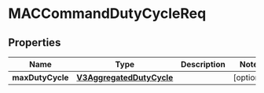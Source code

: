 
# MACCommandDutyCycleReq

## Properties
Name | Type | Description | Notes
------------ | ------------- | ------------- | -------------
**maxDutyCycle** | [**V3AggregatedDutyCycle**](V3AggregatedDutyCycle.md) |  |  [optional]




